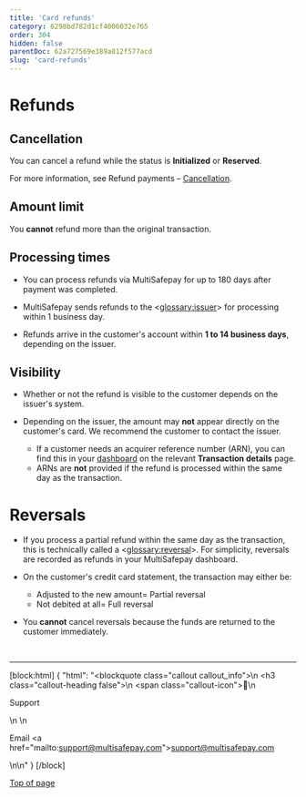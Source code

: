 ```yaml
---
title: 'Card refunds'
category: 6298bd782d1cf4006032e765
order: 304
hidden: false
parentDoc: 62a727569e389a012f577acd
slug: 'card-refunds'
---
```

# Refunds

## Cancellation

You can cancel a refund while the status is **Initialized** or **Reserved**. 

For more information, see Refund payments – [Cancellation](/docs/refund-payments#cancellation).

## Amount limit

You **cannot** refund more than the original transaction.

## Processing times

- You can process refunds via MultiSafepay for up to 180 days after payment was completed. 

- MultiSafepay sends refunds to the <<glossary:issuer>> for processing within 1 business day.

- Refunds arrive in the customer's account within **1 to 14 business days**, depending on the issuer. 
  
## Visibility
  
- Whether or not the refund is visible to the customer depends on the issuer's system.
  
- Depending on the issuer, the amount may **not** appear directly on the customer's card. We recommend the customer to contact the issuer. 
    - If a customer needs an acquirer reference number (ARN), you can find this in your <a href="https://merchant.multisafepay.com/" target="_blank">dashboard</a> <i class="fa fa-external-link" style="font-size:12px;color:#8b929e"></i> on the relevant **Transaction details** page. 
    - ARNs are **not** provided if the refund is processed within the same day as the transaction.

# Reversals

- If you process a partial refund within the same day as the transaction, this is technically called a <<glossary:reversal>>. For simplicity, reversals are recorded as refunds in your MultiSafepay dashboard. 

- On the customer's credit card statement, the transaction may either be:
  - Adjusted to the new amount= Partial reversal
  - Not debited at all= Full reversal

- You **cannot** cancel reversals because the funds are returned to the customer immediately.

<br>

---

[block:html]
{
  "html": "<blockquote class=\"callout callout_info\">\n    <h3 class=\"callout-heading false\">\n        <span class=\"callout-icon\">💬</span>\n        <p>Support</p>\n    </h3>\n    <p>Email <a href=\"mailto:support@multisafepay.com\">support@multisafepay.com</a></p>\n</blockquote>\n"
}
[/block]

[Top of page](#)